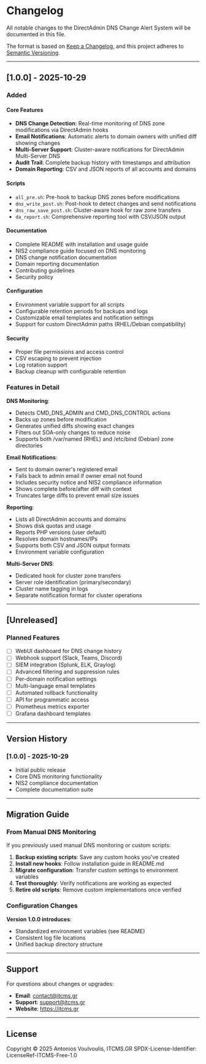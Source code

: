# Changelog

All notable changes to the DirectAdmin DNS Change Alert System will be documented in this file.

The format is based on [Keep a Changelog](https://keepachangelog.com/en/1.0.0/),
and this project adheres to [Semantic Versioning](https://semver.org/spec/v2.0.0.html).

---

## [1.0.0] - 2025-10-29

### Added

#### Core Features
- **DNS Change Detection**: Real-time monitoring of DNS zone modifications via DirectAdmin hooks
- **Email Notifications**: Automatic alerts to domain owners with unified diff showing changes
- **Multi-Server Support**: Cluster-aware notifications for DirectAdmin Multi-Server DNS
- **Audit Trail**: Complete backup history with timestamps and attribution
- **Domain Reporting**: CSV and JSON reports of all accounts and domains

#### Scripts
- `all_pre.sh`: Pre-hook to backup DNS zones before modifications
- `dns_write_post.sh`: Post-hook to detect changes and send notifications
- `dns_raw_save_post.sh`: Cluster-aware hook for raw zone transfers
- `da_report.sh`: Comprehensive reporting tool with CSV/JSON output

#### Documentation
- Complete README with installation and usage guide
- NIS2 compliance guide focused on DNS monitoring
- DNS change notification documentation
- Domain reporting documentation
- Contributing guidelines
- Security policy

#### Configuration
- Environment variable support for all scripts
- Configurable retention periods for backups and logs
- Customizable email templates and notification settings
- Support for custom DirectAdmin paths (RHEL/Debian compatibility)

#### Security
- Proper file permissions and access control
- CSV escaping to prevent injection
- Log rotation support
- Backup cleanup with configurable retention

### Features in Detail

**DNS Monitoring**:
- Detects CMD_DNS_ADMIN and CMD_DNS_CONTROL actions
- Backs up zones before modification
- Generates unified diffs showing exact changes
- Filters out SOA-only changes to reduce noise
- Supports both /var/named (RHEL) and /etc/bind (Debian) zone directories

**Email Notifications**:
- Sent to domain owner's registered email
- Falls back to admin email if owner email not found
- Includes security notice and NIS2 compliance information
- Shows complete before/after diff with context
- Truncates large diffs to prevent email size issues

**Reporting**:
- Lists all DirectAdmin accounts and domains
- Shows disk quotas and usage
- Reports PHP versions (user default)
- Resolves domain hostnames/IPs
- Supports both CSV and JSON output formats
- Environment variable configuration

**Multi-Server DNS**:
- Dedicated hook for cluster zone transfers
- Server role identification (primary/secondary)
- Cluster name tagging in logs
- Separate notification format for cluster operations

---

## [Unreleased]

### Planned Features

- [ ] WebUI dashboard for DNS change history
- [ ] Webhook support (Slack, Teams, Discord)
- [ ] SIEM integration (Splunk, ELK, Graylog)
- [ ] Advanced filtering and suppression rules
- [ ] Per-domain notification settings
- [ ] Multi-language email templates
- [ ] Automated rollback functionality
- [ ] API for programmatic access
- [ ] Prometheus metrics exporter
- [ ] Grafana dashboard templates

---

## Version History

### [1.0.0] - 2025-10-29
- Initial public release
- Core DNS monitoring functionality
- NIS2 compliance documentation
- Complete documentation suite

---

## Migration Guide

### From Manual DNS Monitoring

If you previously used manual DNS monitoring or custom scripts:

1. **Backup existing scripts**: Save any custom hooks you've created
2. **Install new hooks**: Follow installation guide in README.md
3. **Migrate configuration**: Transfer custom settings to environment variables
4. **Test thoroughly**: Verify notifications are working as expected
5. **Retire old scripts**: Remove custom implementations once verified

### Configuration Changes

**Version 1.0.0 introduces**:
- Standardized environment variables (see README)
- Consistent log file locations
- Unified backup directory structure

---

## Support

For questions about changes or upgrades:

- **Email**: contact@itcms.gr
- **Support**: support@itcms.gr
- **Website**: https://itcms.gr

---

## License

Copyright © 2025 Antonios Voulvoulis, ITCMS.GR
SPDX-License-Identifier: LicenseRef-ITCMS-Free-1.0

